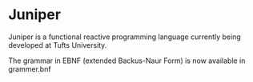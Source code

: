 # Juniper

Juniper is a functional reactive programming language currently being developed at Tufts University.

The grammar in EBNF (extended Backus-Naur Form) is now available in grammer.bnf
